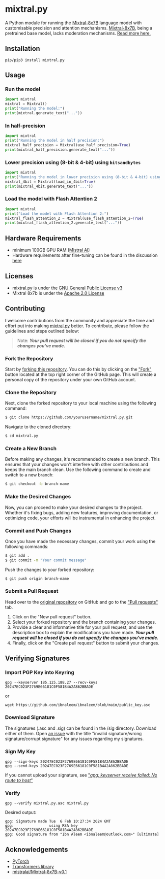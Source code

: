 # mixtral.py
A Python module for running the [Mixtral-8x7B](https://huggingface.co/mistralai/Mixtral-8x7B-v0.1) language model with customisable precision and attention mechanisms. [Mixtral-8x7B](https://huggingface.co/mistralai/Mixtral-8x7B-v0.1), being a pretrained base model, lacks moderation mechanisms. [Read more here.](https://mistral.ai/news/mixtral-of-experts/)

## Installation
```
pip/pip3 install mixtral.py
```

## Usage
### Run the model
```python
import mixtral
mixtral = Mixtral()
print("Running the model:")
print(mixtral.generate_text("..."))
```
### In half-precision
```python
import mixtral
print("Running the model in half precision:")
mixtral_half_precision = Mixtral(use_half_precision=True)
print(mixtral_half_precision.generate_text("..."))
```
### Lower precision using (8-bit & 4-bit) using `bitsandbytes`
```python
import mixtral
print("Running the model in lower precision using (8-bit & 4-bit) using bitsandbytes:")
mixtral_4bit = Mixtral(load_in_4bit=True)
print(mixtral_4bit.generate_text("..."))
```
### Load the model with Flash Attention 2
```python
import mixtral
print("Load the model with Flash Attention 2:")
mixtral_flash_attention_2 = Mixtral(use_flash_attention_2=True)
print(mixtral_flash_attention_2.generate_text("..."))
```
## Hardware Requirements
- minimum 100GB GPU RAM ([Mistral AI](https://docs.mistral.ai/models/))
- Hardware requirements after fine-tuning can be found in the discussion [here](https://huggingface.co/mistralai/Mixtral-8x7B-Instruct-v0.1/discussions/3)
## Licenses
- mixtral.py is under the [GNU General Public License v3](https://github.com/ibnaleem/mixtral.py/blob/main/LICENSE)
- Mixtral 8x7b is under the [Apache 2.0 License](https://huggingface.co/mistralai/Mixtral-8x7B-v0.1)
## Contributing
I welcome contributions from the community and appreciate the time and effort put into making [mixtral.py](https://github.com/ibnaleem/mixtral.py) better. To contribute, please follow the guidelines and steps outlined below:

> Note: **_Your pull request will be closed if you do not specify the changes you've made._**

### Fork the Repository
Start by [forking this repository](https://github.com/ibnaleem/mixtral.py/fork). You can do this by clicking on the ["Fork"](https://github.com/ibnaleem/mixtral.py/fork) button located at the top right corner of the GitHub page. This will create a personal copy of the repository under your own GitHub account.

### Clone the Repository
Next, clone the forked repository to your local machine using the following command:
```bash
$ git clone https://github.com/yourusername/mixtral.py.git
```
Navigate to the cloned directory:
```bash 
$ cd mixtral.py
```
### Create a New Branch
Before making any changes, it's recommended to create a new branch. This ensures that your changes won't interfere with other contributions and keeps the main branch clean. Use the following command to create and switch to a new branch:
```bash
$ git checkout -b branch-name
```
### Make the Desired Changes
Now, you can proceed to make your desired changes to the project. Whether it's fixing bugs, adding new features, improving documentation, or optimizing code, your efforts will be instrumental in enhancing the project.

### Commit and Push Changes
Once you have made the necessary changes, commit your work using the following commands:
```bash
$ git add .
$ git commit -m "Your commit message"
```
Push the changes to your forked repository:
```bash
$ git push origin branch-name
```
### Submit a Pull Request
Head over to the [original repository](https://github.com/ibnaleem/mixtral.py) on GitHub and go to the ["Pull requests"](https://github.com/ibnaleem/mixtral/pulls) tab.
1. Click on the "New pull request" button.
2. Select your forked repository and the branch containing your changes.
3. Provide a clear and informative title for your pull request, and use the description box to explain the modifications you have made. **_Your pull request will be closed if you do not specify the changes you've made._**
4. Finally, click on the "Create pull request" button to submit your changes.

## Verifying Signatures
### Import PGP Key into Keyring
```
gpg --keyserver 185.125.188.27 --recv-keys 20247EC023F2769E66181C0F581B4A2A862BBADE
```
or
```
wget https://github.com/ibnaleem/ibnaleem/blob/main/public_key.asc
```
### Download Signature
The signatures (.asc and .sig) can be found in the /sig directory. Download either of them. Open [an issue](https://github.com/ibnaleem/mixtral.py/issues) with the title "invalid signature/wrong signature/corrupt signature" for any issues regarding my signatures.
### Sign My Key 
```
gpg --sign-keys 20247EC023F2769E66181C0F581B4A2A862BBADE
gpg --send-keys 20247EC023F2769E66181C0F581B4A2A862BBADE
```
If you cannot upload your signature, see ["*gpg: keyserver receive failed: No route to host*"](https://stackoverflow.com/questions/54801274/gpg-keyserver-receive-failed-no-route-to-host-stack-overflow)
### Verify
```
gpg --verify mixtral.py.asc mixtral.py
```
Desired output:
```
gpg: Signature made Tue  6 Feb 10:27:34 2024 GMT
gpg:                using RSA key 20247EC023F2769E66181C0F581B4A2A862BBADE
gpg: Good signature from "Ibn Aleem <ibnaleem@outlook.com>" [ultimate]
```
## Acknowledgements
- [PyTorch](https://pytorch.org)
- [Transformers library](https://pypi.org/project/transformers/)
- [mistralai/Mixtral-8x7B-v0.1](https://huggingface.co/mistralai/Mixtral-8x7B-v0.1)
